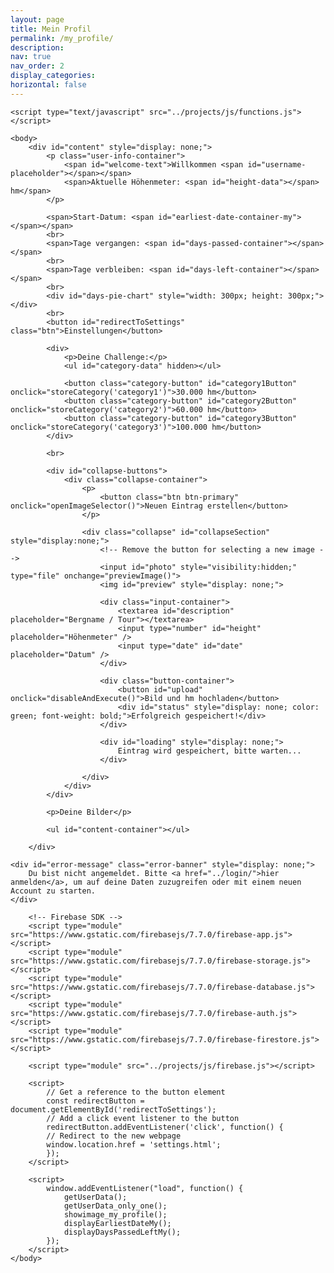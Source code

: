 ```yaml
---
layout: page
title: Mein Profil
permalink: /my_profile/
description:
nav: true
nav_order: 2
display_categories:
horizontal: false
---
```


<html>
    <head>
        <title>Firebase Image Upload using HTML and JavaScript</title>
        <link rel="stylesheet" type="text/css" href="../projects/css/style.css">
        <script src="https://cdn.syncfusion.com/ej2/dist/ej2.min.js" type="text/javascript"></script>
        <script src="https://cdn.syncfusion.com/ej2/dist/ej2.min.js"></script>
        <!-- Essential JS 2 stylesheets -->
        <link rel="stylesheet" href="https://cdn.syncfusion.com/ej2/material.css" />
    </head>

    <script type="text/javascript" src="../projects/js/functions.js"></script>
    
    <body>
        <div id="content" style="display: none;">
            <p class="user-info-container">
                <span id="welcome-text">Willkommen <span id="username-placeholder"></span></span>
                <span>Aktuelle Höhenmeter: <span id="height-data"></span> hm</span>
            </p>

            <span>Start-Datum: <span id="earliest-date-container-my"></span></span>
            <br>
            <span>Tage vergangen: <span id="days-passed-container"></span></span>
            <br>
            <span>Tage verbleiben: <span id="days-left-container"></span></span>
            <br>
            <div id="days-pie-chart" style="width: 300px; height: 300px;"></div>
            <br>
            <button id="redirectToSettings" class="btn">Einstellungen</button>

            <div>
                <p>Deine Challenge:</p>
                <ul id="category-data" hidden></ul>

                <button class="category-button" id="category1Button" onclick="storeCategory('category1')">30.000 hm</button>
                <button class="category-button" id="category2Button" onclick="storeCategory('category2')">60.000 hm</button>
                <button class="category-button" id="category3Button" onclick="storeCategory('category3')">100.000 hm</button>
            </div>

            <br>

            <div id="collapse-buttons">
                <div class="collapse-container">
                    <p>
                        <button class="btn btn-primary" onclick="openImageSelector()">Neuen Eintrag erstellen</button>
                    </p>

                    <div class="collapse" id="collapseSection" style="display:none;">
                        <!-- Remove the button for selecting a new image -->
                        <input id="photo" style="visibility:hidden;" type="file" onchange="previewImage()">
                        <img id="preview" style="display: none;">

                        <div class="input-container">
                            <textarea id="description" placeholder="Bergname / Tour"></textarea>
                            <input type="number" id="height" placeholder="Höhenmeter" />
                            <input type="date" id="date" placeholder="Datum" />
                        </div>

                        <div class="button-container">
                            <button id="upload" onclick="disableAndExecute()">Bild und hm hochladen</button>
                            <div id="status" style="display: none; color: green; font-weight: bold;">Erfolgreich gespeichert!</div>
                        </div>

                        <div id="loading" style="display: none;">
                            Eintrag wird gespeichert, bitte warten...
                        </div>

                    </div>
                </div>
            </div>

            <p>Deine Bilder</p>

            <ul id="content-container"></ul>

        </div>

    <div id="error-message" class="error-banner" style="display: none;">
        Du bist nicht angemeldet. Bitte <a href="../login/">hier anmelden</a>, um auf deine Daten zuzugreifen oder mit einem neuen Account zu starten.
    </div>

        <!-- Firebase SDK -->
        <script type="module" src="https://www.gstatic.com/firebasejs/7.7.0/firebase-app.js"></script>
        <script type="module" src="https://www.gstatic.com/firebasejs/7.7.0/firebase-storage.js"></script>
        <script type="module" src="https://www.gstatic.com/firebasejs/7.7.0/firebase-database.js"></script>
        <script type="module" src="https://www.gstatic.com/firebasejs/7.7.0/firebase-auth.js"></script>
        <script type="module" src="https://www.gstatic.com/firebasejs/7.7.0/firebase-firestore.js"></script>

        <script type="module" src="../projects/js/firebase.js"></script>

        <script>
            // Get a reference to the button element
            const redirectButton = document.getElementById('redirectToSettings');
            // Add a click event listener to the button
            redirectButton.addEventListener('click', function() {
            // Redirect to the new webpage
            window.location.href = 'settings.html';
            });
        </script>

        <script>
            window.addEventListener("load", function() {
                getUserData();
                getUserData_only_one();
                showimage_my_profile();
                displayEarliestDateMy();
                displayDaysPassedLeftMy();
            });
        </script>
    </body>
</html>